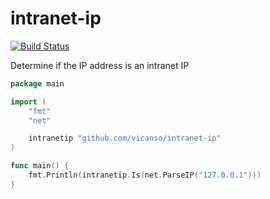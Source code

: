 # intranet-ip

[![Build Status](https://img.shields.io/travis/vicanso/intranet_ip.svg?label=linux+build)](https://travis-ci.org/vicanso/intranet_ip)

Determine if the IP address is an intranet IP

```go
package main

import (
	"fmt"
	"net"

	intranetip "github.com/vicanso/intranet-ip"
)

func main() {
	fmt.Println(intranetip.Is(net.ParseIP("127.0.0.1")))
}
```
